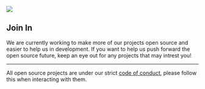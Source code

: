 ![](https://archive.horizonnetworks.uk/Branding/Misc/GitHub_Profile.png)

## Join In
We are currently working to make more of our projects open source and easier to help us in development. If you want to help us push forward the open source future, keep an eye out for any projects that may intrest you!

---
All open source projects are under our strict [code of conduct](https://github.com/hostanvil/.github/blob/master/CODE_OF_CONDUCT.md), please follow this when interacting with them.
